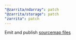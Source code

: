 ```yaml
---
"@zarrita/ndarray": patch
"@zarrita/storage": patch
"zarrita": patch
---
```


Emit and publish [sourcemap files](http://web.dev/articles/source-maps)
